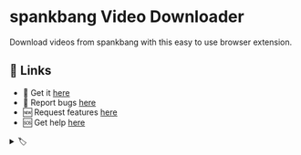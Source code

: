 # spankbang Video Downloader

Download videos from spankbang with this easy to use browser extension.

<!-- Video -->

## 🔗 Links

- 🎁 Get it [here](https://serp.ly/spankbang-video-downloader)
- 🐛 Report bugs [here](https://github.com/serpapps/spankbang-video-downloader/issues)
- 🆕 Request features [here](https://github.com/serpapps/spankbang-video-downloader/issues)
- 🆘 Get help [here](https://support.serp.co/)



<!-- ## Downloading videos from spankbang  -->
<!-- a paragraph or two discussing the various types of videos, and technologies employed by spankbang for serving and protecting videos.  -->


<!-- ## Screenshots -->
<!-- Screenshots -->


<!-- ## Permissions justification -->
<!-- Permissions justification -->


<details>
  <summary> 🏷️ </summary>

<!-- keyword list -->

</details>

